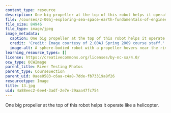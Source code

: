 ```yaml
---
content_type: resource
description: One big propeller at the top of this robot helps it operate like a helicopter.
file: /courses/2-00aj-exploring-sea-space-earth-fundamentals-of-engineering-design-spring-2009/4a88eec26ee43adf2e7e29aaa47fc754_13.jpg
file_size: 84946
file_type: image/jpeg
image_metadata:
  caption: One big propeller at the top of this robot helps it operate like a helicopter.
  credit: 'Credit: Image courtesy of 2.00AJ Spring 2009 course staff.'
  image-alt: A sphere-bodied robot with a propeller hovers near the river surface.
learning_resource_types: []
license: https://creativecommons.org/licenses/by-nc-sa/4.0/
ocw_type: OCWImage
parent_title: River Testing Photos
parent_type: CourseSection
parent_uid: 0aee0583-c6aa-c4a8-7dde-fb73319a8f26
resourcetype: Image
title: 13.jpg
uid: 4a88eec2-6ee4-3adf-2e7e-29aaa47fc754
---
```

One big propeller at the top of this robot helps it operate like a helicopter.